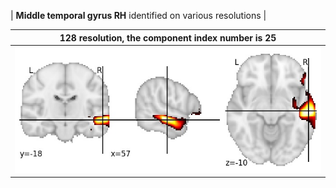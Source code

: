 


| **Middle temporal gyrus RH** identified on various resolutions |

| 128 resolution, the component index number is 25|  
|:---:|  
| ![Component 128](../128/final/25.jpg "From component 128: Middle temporal gyrus RH") |